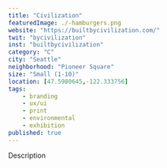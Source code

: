 ```yaml
---
title: "Civilization"
featuredImage: ./-hamburgers.png
website: "https://builtbycivilization.com/"
twit: "bycivilization"
inst: "builtbycivilization"
category: "C"
city: "Seattle"
neighborhood: "Pioneer Square"
size: "Small (1-10)"
location: [47.5980645,-122.333756]
tags:
    - branding
    - ux/ui
    - print
    - environmental
    - exhibition
published: true
---
```


Description
